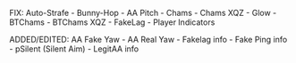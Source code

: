 FIX:
Auto-Strafe -
Bunny-Hop -
AA Pitch -
Chams -
Chams XQZ -
Glow -
BTChams -
BTChams XQZ -
FakeLag -
Player Indicators

ADDED/EDITED:
AA Fake Yaw -
AA Real Yaw -
Fakelag info -
Fake Ping info -
pSilent (Silent Aim) -
LegitAA info
